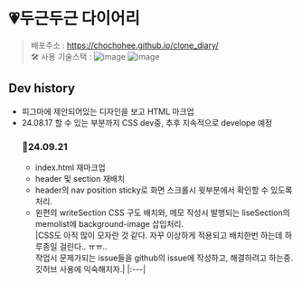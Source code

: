 # 💗두근두근 다이어리
> 배포주소 : https://chochohee.github.io/clone_diary/  
> 🛠 사용 기술스택 : ![image](https://github.com/user-attachments/assets/3cd4ca35-51a2-419c-80d0-c945d63e0a17) ![image](https://github.com/user-attachments/assets/f9c8f3a5-28e0-4b49-bba0-0205966fc1bc)

## Dev history  
- 피그마에 제안되어있는 디자인을 보고 HTML 마크업
- 24.08.17 할 수 있는 부분까지 CSS dev중, 추후 지속적으로 develope 예정
  ### 📃24.09.21
  - index.html 재마크업
  - header 및 section 재배치
  - header의 nav position sticky로 화면 스크롤시 윗부분에서 확인할 수 있도록 처리.
  - 왼편의 writeSection CSS 구도 배치와, 메모 작성시 발행되는 liseSection의 memolist에 background-image 삽입처리.   
    |CSS도 아직 많이 모자란 것 같다. 자꾸 이상하게 적용되고 배치한번 하는데 하루종일 걸린다.. ㅠㅠ.. </br> 작업시 문제가되는 issue들을 github의 issue에 작성하고, 해결하려고 하는중. 깃허브 사용에 익숙해지자.|
    |:---|
